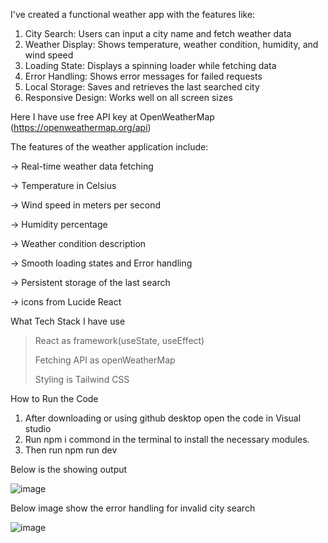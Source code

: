I've created a functional weather app with the features like:

1. City Search: Users can input a city name and fetch weather data
2. Weather Display: Shows temperature, weather condition, humidity, and wind speed
3. Loading State: Displays a spinning loader while fetching data
4. Error Handling: Shows error messages for failed requests
5. Local Storage: Saves and retrieves the last searched city
6. Responsive Design: Works well on all screen sizes

Here I have use free API key at OpenWeatherMap (https://openweathermap.org/api)

The features of the weather application include:

-> Real-time weather data fetching

-> Temperature in Celsius

-> Wind speed in meters per second

-> Humidity percentage

-> Weather condition description

-> Smooth loading states and Error handling

-> Persistent storage of the last search

-> icons from Lucide React


What Tech Stack I have use 
> React as framework(useState, useEffect)
> 
> Fetching API as openWeatherMap
>
> Styling is Tailwind CSS

How to Run the Code 
1. After downloading or using github desktop open the code in Visual studio
2. Run npm i commond in the terminal to install the necessary modules.
3. Then run npm run dev
   
Below is the showing output

   ![image](https://github.com/user-attachments/assets/6b1ff0ff-a540-4308-aa8a-ce73af9eb872)

Below image show the error handling for invalid city search

![image](https://github.com/user-attachments/assets/dc5e4718-dcd9-4999-a9a9-f025ae3cf1a1)

